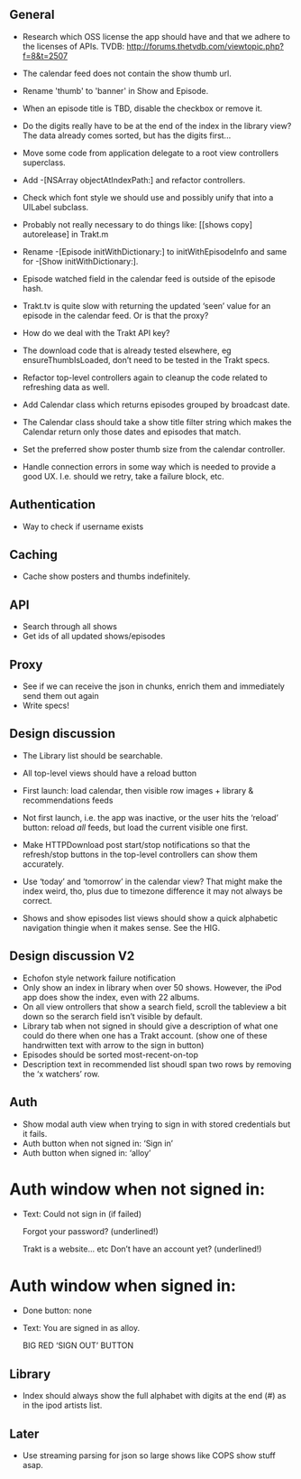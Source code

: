 General
-------

* Research which OSS license the app should have and that we adhere to the licenses of APIs.
  TVDB: http://forums.thetvdb.com/viewtopic.php?f=8&t=2507

* The calendar feed does not contain the show thumb url.
* Rename 'thumb' to 'banner' in Show and Episode.
* When an episode title is TBD, disable the checkbox or remove it.
* Do the digits really have to be at the end of the index in the library view? The data already comes sorted, but has the digits first...
* Move some code from application delegate to a root view controllers superclass.
* Add -[NSArray objectAtIndexPath:] and refactor controllers.
* Check which font style we should use and possibly unify that into a UILabel subclass.
* Probably not really necessary to do things like: [[shows copy] autorelease] in Trakt.m
* Rename -[Episode initWithDictionary:] to initWithEpisodeInfo and same for -[Show initWithDictionary:].
* Episode watched field in the calendar feed is outside of the episode hash.
* Trakt.tv is quite slow with returning the updated ‘seen’ value for an episode in the calendar feed. Or is that the proxy?
* How do we deal with the Trakt API key?
* The download code that is already tested elsewhere, eg ensureThumbIsLoaded, don’t need to be tested in the Trakt specs.
* Refactor top-level controllers again to cleanup the code related to refreshing data as well.
* Add Calendar class which returns episodes grouped by broadcast date.
* The Calendar class should take a show title filter string which makes the Calendar return only those dates and episodes that match.
* Set the preferred show poster thumb size from the calendar controller.
* Handle connection errors in some way which is needed to provide a good UX. I.e. should we retry, take a failure block, etc.

Authentication
--------------

* Way to check if username exists

Caching
-------

* Cache show posters and thumbs indefinitely.

API
---

* Search through all shows
* Get ids of all updated shows/episodes


Proxy
-----

* See if we can receive the json in chunks, enrich them and immediately send them out again
* Write specs!


Design discussion
-----------------

* The Library list should be searchable.
* All top-level views should have a reload button

* First launch: load calendar, then visible row images + library & recommendations feeds
* Not first launch, i.e. the app was inactive, or the user hits the ‘reload’ button: reload _all_ feeds, but load the current visible one first.
* Make HTTPDownload post start/stop notifications so that the refresh/stop buttons in the top-level controllers can show them accurately.

* Use ‘today’ and ‘tomorrow’ in the calendar view? That might make the index weird, tho, plus due to timezone difference it may not always be correct.

* Shows and show episodes list views should show a quick alphabetic navigation thingie when it makes sense. See the HIG.

Design discussion V2
--------------------

* Echofon style network failure notification
* Only show an index in library when over 50 shows. However, the iPod app does show the index, even with 22 albums.
* On all view ontrollers that show a search field, scroll the tableview a bit down so the serarch field isn’t visible by default.
* Library tab when not signed in should give a description of what one could do there when one has a Trakt account. (show one of these handrwitten text with arrow to the sign in button)
* Episodes should be sorted most-recent-on-top
* Description text in recommended list shoudl span two rows by removing the ‘x watchers’ row.

Auth
----

* Show modal auth view when trying to sign in with stored credentials but it fails.
* Auth button when not signed in: ‘Sign in’
* Auth button when signed in: ‘alloy’

Auth window when not signed in:
===============================

* Text:
	Could not sign in (if failed)

	Forgot your password? (underlined!)

	Trakt is a website... etc
	Don’t have an account yet? (underlined!)

Auth window when signed in:
===============================

* Done button: none
* Text:
	You are signed in as alloy.

	BIG RED ‘SIGN OUT’ BUTTON


Library
-------

* Index should always show the full alphabet with digits at the end (#) as in the ipod artists list.


Later
-----

* Use streaming parsing for json so large shows like COPS show stuff asap.

